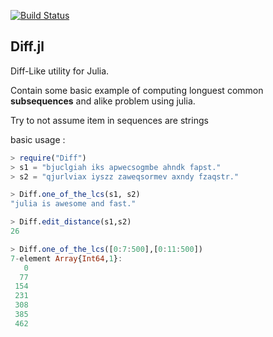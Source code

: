 [![Build Status](https://travis-ci.org/Carreau/Diff.jl.png)](https://travis-ci.org/Carreau/Diff.jl)

## Diff.jl

Diff-Like utility for Julia.

Contain some basic example of computing longuest common **subsequences** and alike problem
using julia.

Try to not assume item in sequences are strings

basic usage : 


```julia
> require("Diff")
> s1 = "bjuclgiah iks apwecsogmbe ahndk fapst."
> s2 = "qjurlviax iyszz zaweqsormev axndy fzaqstr."

> Diff.one_of_the_lcs(s1, s2)
"julia is awesome and fast."

> Diff.edit_distance(s1,s2)
26

> Diff.one_of_the_lcs([0:7:500],[0:11:500])
7-element Array{Int64,1}:
   0
  77
 154
 231
 308
 385
 462
```

